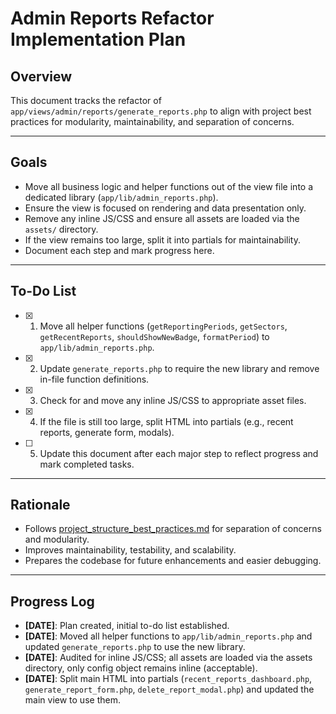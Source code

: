# Admin Reports Refactor Implementation Plan

## Overview

This document tracks the refactor of `app/views/admin/reports/generate_reports.php` to align with project best practices for modularity, maintainability, and separation of concerns.

---

## Goals

- Move all business logic and helper functions out of the view file into a dedicated library (`app/lib/admin_reports.php`).
- Ensure the view is focused on rendering and data presentation only.
- Remove any inline JS/CSS and ensure all assets are loaded via the `assets/` directory.
- If the view remains too large, split it into partials for maintainability.
- Document each step and mark progress here.

---

## To-Do List

- [x] 1. Move all helper functions (`getReportingPeriods`, `getSectors`, `getRecentReports`, `shouldShowNewBadge`, `formatPeriod`) to `app/lib/admin_reports.php`.
- [x] 2. Update `generate_reports.php` to require the new library and remove in-file function definitions.
- [x] 3. Check for and move any inline JS/CSS to appropriate asset files.
- [x] 4. If the file is still too large, split HTML into partials (e.g., recent reports, generate form, modals).
- [ ] 5. Update this document after each major step to reflect progress and mark completed tasks.

---

## Rationale

- Follows [project_structure_best_practices.md](../../../../docs/project_structure_best_practices.md) for separation of concerns and modularity.
- Improves maintainability, testability, and scalability.
- Prepares the codebase for future enhancements and easier debugging.

---

## Progress Log

- **[DATE]**: Plan created, initial to-do list established.
- **[DATE]**: Moved all helper functions to `app/lib/admin_reports.php` and updated `generate_reports.php` to use the new library.
- **[DATE]**: Audited for inline JS/CSS; all assets are loaded via the assets directory, only config object remains inline (acceptable).
- **[DATE]**: Split main HTML into partials (`recent_reports_dashboard.php`, `generate_report_form.php`, `delete_report_modal.php`) and updated the main view to use them.
